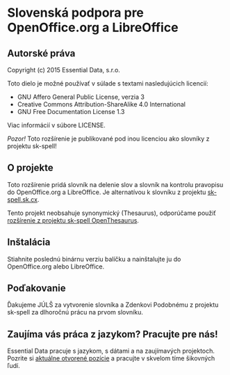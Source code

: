Slovenská podpora pre OpenOffice.org a LibreOffice
==================================================

Autorské práva
--------------

Copyright (c) 2015 Essential Data, s.r.o.

Toto dielo je možné používať v súlade s textami nasledujúcich licencií:

* GNU Affero General Public License, verzia 3
* Creative Commons Attribution-ShareAlike 4.0 International
* GNU Free Documentation License 1.3

Viac informácií v súbore LICENSE. 

*Pozor!* Toto rozšírenie je publikované pod inou licenciou ako slovníky z projektu sk-spell!


O projekte
----------

Toto rozšírenie pridá slovník na delenie slov a slovník na kontrolu pravopisu do
OpenOffice.org a LibreOffice. Je alternatívou k slovníku z projektu [sk-spell.sk.cx](http://sk-spell.sk.cx/).

Tento projekt neobsahuje synonymický (Thesaurus), odporúčame použiť [rozšírenie z projektu sk-spell OpenThesaurus](http://www.sk-spell.sk.cx/file_download/53/Slovak-Thesaurus.oxt).

Inštalácia
----------

Stiahnite poslednú binárnu verziu balíčku a nainštalujte ju do OpenOffice.org alebo LibreOffice.

Poďakovanie
-----------

Ďakujeme JÚLŠ za vytvorenie slovníka a Zdenkovi Podobnému z projektu sk-spell za dlhoročnú prácu
na prvom slovníku.

Zaujíma vás práca z jazykom? Pracujte pre nás!
----------------------------------------------

Essential Data pracuje s jazykom, s dátami a na zaujímavých projektoch. Pozrite si [aktuálne otvorené pozície](http://www.essential-data.sk/pracujte-pre-nas/) a pracujte v skvelom tíme šikovných ľudí.